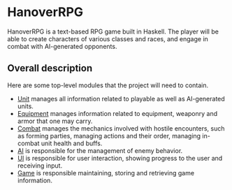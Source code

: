 # HanoverRPG

HanoverRPG is a text-based RPG game built in Haskell. The player will be able to create characters of various classes and races, and engage in combat with AI-generated opponents.

## Overall description

Here are some top-level modules that the project will need to contain.

- [Unit](#unit) manages all information related to playable as well as AI-generated units.
- [Equipment](#equipment) manages information related to equipment, weaponry and armor that one may carry.
- [Combat](#combat) manages the mechanics involved with hostile encounters, such as forming parties, managing actions and their order, managing in-combat unit health and buffs.
- [AI](#ai) is responsible for the management of enemy behavior.
- [UI](#ui) is responsible for user interaction, showing progress to the user and receiving input.
- [Game](#game) is responsible maintaining, storing and retrieving game information.
